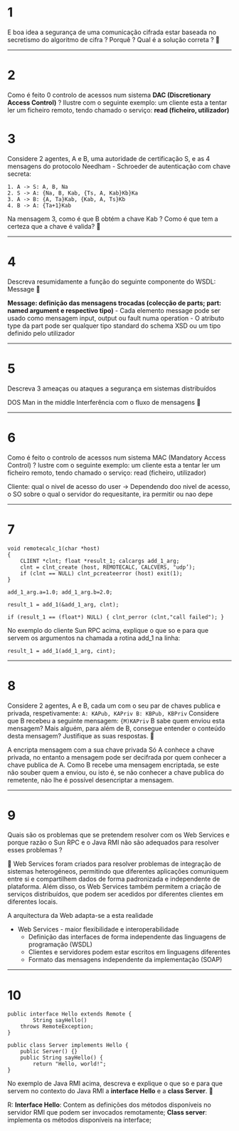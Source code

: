 # 1 
 E boa idea a segurança de uma comunicação cifrada estar baseada no secretismo do algoritmo de cifra ? Porquê ? Qual é a solução correta ?


---
# 2
Como é feito 0 controlo de acessos num sistema **DAC (Discretionary Access Control)** ? Ilustre com o seguinte exemplo: um cliente esta a tentar ler um ficheiro remoto, tendo chamado o serviço: **read (ficheiro, utilizador)**



---
# 3 
Considere 2 agentes, A e B, uma autoridade de certificação S, e as 4 mensagens do protocolo Needham - Schroeder de autenticação com chave secreta:
```
1. A -> S: A, B, Na
2. S -> A: {Na, B, Kab, {Ts, A, Kab}Kb}Ka
3. A -> B: {A, Ta}Kab, {Kab, A, Ts}Kb
4. B -> A: {Ta+1}Kab
```
Na mensagem 3, como é que B obtém a chave Kab ? Como é que tem a certeza que a chave é valida?


---
# 4
Descreva resumidamente a função do seguinte componente do WSDL: Message


**Message: definição das mensagens trocadas (colecção de parts; part: named argument e respectivo tipo)**
	- Cada elemento message pode ser usado como mensagem input, output ou fault numa operation
	- O atributo type da part pode ser qualquer tipo standard do schema XSD ou um tipo definido pelo utilizador

---
# 5 
Descreva 3 ameaças ou ataques a segurança em sistemas distribuídos

DOS
Man in the middle
Interferência com o fluxo de mensagens 


---
# 6 
Como é feito o controlo de acessos num sistema MAC (Mandatory Access Control) ? lustre com o seguinte exemplo: um cliente esta a tentar ler um ficheiro remoto, tendo chamado o serviço: read (ficheiro, utilizador)

Cliente: qual o nivel de acesso do user
-> Dependendo doo nivel de acesso, o SO sobre o qual o servidor do requesitante, ira permitir ou nao depe



---
# 7
```
void remotecalc_1(char *host)
{ 
	CLIENT *clnt; float *result_1; calcargs add_1_arg;
	clnt = clnt_create (host, REMOTECALC, CALCVERS, "udp’);
	if (clnt == NULL) clnt_pcreateerror (host) exit(1);
}

add_1_arg.a=1.0; add_1_arg.b=2.0;

result_1 = add_1(&add_1_arg, clnt);

if (result_1 == (float*) NULL) { clnt_perror (clnt,"call failed"); }

```
No exemplo do cliente Sun RPC acima, explique o que so e para que servem os argumentos na chamada a rotina add_1 na linha:
```
result_1 = add_1(add_1_arg, cint);

```



---
# 8
Considere 2 agentes, A e B, cada um com o seu par de chaves publica e privada, respetivamente:
	```A: KAPub, KAPriv B: KBPub, KBPriv```
Considere que B recebeu a seguinte mensagem: ```{M)KAPriv```
B sabe quem enviou esta mensagem? Mais alguém, para além de B, consegue entender o conteúdo desta mensagem? Justifique as suas respostas.


A encripta mensagem com a sua chave privada
Só A conhece a chave privada, no entanto a mensagem pode ser decifrada por quem conhecer a chave publica de A.
Como B recebe uma mensagem encriptada, se este não souber quem a enviou, ou isto é, se não conhecer a chave publica do remetente, não lhe é possível desencriptar a mensagem. 


---
# 9
Quais são os problemas que se pretendem resolver com os Web Services e porque razão o Sun RPC e o Java RMI não são adequados para resolver esses problemas ?

 

Web Services foram criados para resolver problemas de integração de sistemas heterogéneos, permitindo que diferentes aplicações comuniquem entre si e compartilhem dados de forma padronizada e independente de plataforma. Além disso, os Web Services também permitem a criação de serviços distribuídos, que podem ser acedidos por diferentes clientes em diferentes locais.

A arquitectura da Web adapta-se a esta realidade
- Web Services - maior flexibilidade e interoperabilidade
	- Definição das interfaces de forma independente das linguagens de programação (WSDL)
	- Clientes e servidores podem estar escritos em linguagens diferentes
	- Formato das mensagens independente da implementação (SOAP)

---
# 10
```
public interface Hello extends Remote {
		String sayHello()
	throws RemoteException;
}

public class Server implements Hello {
	public Server() {}
	public String sayHello() {
		return "Hello, world!";
}
```

No exemplo de Java RMI acima, descreva e explique o que so e para que servem no contexto do Java RMI a **interface Hello** e a **class Server**.



R:
**Interface Hello**: Contem as definições dos métodos disponíveis no servidor RMI que podem ser invocados remotamente;
**Class server**: implementa os métodos disponíveis na interface;